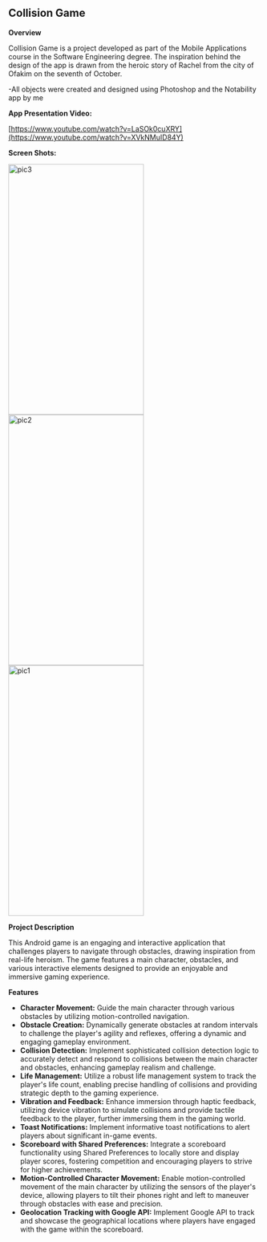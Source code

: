  <h2>Collision Game</h2>

  <p><strong>Overview</strong></p>
  <p>Collision Game is a project developed as part of the Mobile Applications course in the Software Engineering degree.
   The inspiration behind the design of the app is drawn from the heroic story of Rachel from the city of Ofakim on the seventh of October.</p>
  
<p>-All objects were created and designed using Photoshop and the Notability app by me</p>

<p><strong>App Presentation Video:</strong></p>

[https://www.youtube.com/watch?v=LaSOk0cuXRY](https://www.youtube.com/watch?v=XVkNMuID84Y)


<p><strong>Screen Shots:</strong></p>


<img src="https://github.com/Noam0/Mobile-Collision-Game2/assets/101128914/e65f1a7a-f4f4-419d-96d7-f3a10dbcdca0" alt="pic3" width="270" height="500">
<img src="https://github.com/Noam0/Mobile-Collision-Game2/assets/101128914/6b823187-d57a-4867-931d-68017653fd92" alt="pic2" width="270" height="500">
<img src="https://github.com/Noam0/Mobile-Collision-Game2/assets/101128914/e501979d-0c0c-42eb-8b20-8e98d0a0e84d" alt="pic1" width="270" height="500">

 <p><strong>Project Description</strong></p>
  <p>This Android game is an engaging and interactive application that challenges players to navigate through obstacles, drawing inspiration from real-life heroism. The game features a main character, obstacles, and various interactive elements designed to provide an enjoyable and immersive gaming experience.</p>

  <p><strong>Features</strong></p>
<ul>
  <li><strong>Character Movement:</strong> Guide the main character through various obstacles by utilizing motion-controlled navigation.</li>
  <li><strong>Obstacle Creation:</strong> Dynamically generate obstacles at random intervals to challenge the player's agility and reflexes, offering a dynamic and engaging gameplay environment.</li>
  <li><strong>Collision Detection:</strong> Implement sophisticated collision detection logic to accurately detect and respond to collisions between the main character and obstacles, enhancing gameplay realism and challenge.</li>
  <li><strong>Life Management:</strong> Utilize a robust life management system to track the player's life count, enabling precise handling of collisions and providing strategic depth to the gaming experience.</li>
  <li><strong>Vibration and Feedback:</strong> Enhance immersion through haptic feedback, utilizing device vibration to simulate collisions and provide tactile feedback to the player, further immersing them in the gaming world.</li>
  <li><strong>Toast Notifications:</strong> Implement informative toast notifications to alert players about significant in-game events.</li>
  <li><strong>Scoreboard with Shared Preferences:</strong> Integrate a scoreboard functionality using Shared Preferences to locally store and display player scores, fostering competition and encouraging players to strive for higher achievements.</li>
  <li><strong>Motion-Controlled Character Movement:</strong> Enable motion-controlled movement of the main character by utilizing the sensors of the player's device, allowing players to tilt their phones right and left to maneuver through obstacles with ease and precision.</li>
  <li><strong>Geolocation Tracking with Google API:</strong> Implement Google API to track and showcase the geographical locations where players have engaged with the game within the scoreboard.</li>
</ul>

</body>
